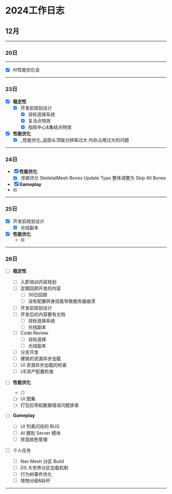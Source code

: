 # 2024工作日志
## 12月
---
### 20日
---

- [x] AI性能优化会 

---

### 23日
- [x] **稳定性**
  - [x] 开发前规划设计
    - [x] 目标选择系统
    - [x] 复活点特效
    - [x] 指挥中心&集结点特效

- [x] **性能优化**
  - [x] _性能优化_追踪头顶版分辨率过大 内存占用过大的问题

---

### 24日
- [x] **性能优化**
  - [x] _性能优化_ SkeletalMesh Bones Update Type 整体调整为 Skip All Bones
- [x]   **Gameplay**
  - [x] [^后天要开会对]: _调研_ CommonUserLoading 

---

### 25日
  - [x] 开发前规划设计
    - [x] 光线副本
- [x] **性能优化**
  - [x] [^这周需要]:行为树性能打点
---

### 26日

- [ ] **稳定性**
  - [ ] 入职培训内容规划
  - [ ] 定期回顾开发的内容
    - [ ] 30日回顾
    - [ ] 没有配置转身技能导致服务器崩溃
  - [ ] 开发前规划设计
  - [ ] 开发后的内容要有文档
    - [ ] 目标选择系统
    - [ ] 光线副本
  - [ ] Code Review
    - [ ] 目标选择
    - [ ] 光线副本
  - [ ] 分支开发
  - [ ] 建筑的资源异步加载
  - [ ] UI 资源异步加载的检查
  - [ ] UE资产配置检查
  
- [ ] **性能优化**
  
  - [ ] [^这周需要]:行为树性能打点
  - [ ] UI 图集
  - [ ] 打包后导航数据错误问题排查
  
- [ ] **Gameplay**
  
  - [ ] UI 列表闪烁的 BUG
  - [ ] AI 挪到 Server 模块
  - [ ] 阵营颜色管理
  
- [ ] 个人任务
  - [ ] Nav Mesh 分区 Build
  - [ ] DS 大世界分区加载机制
  - [ ]  行为树事件优化
  - [ ] 怪物分级&标杆

---
